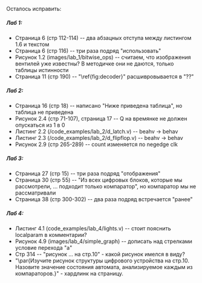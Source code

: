 Осталось исправить: 
##### Лаб 1:
* Страница 6 (стр 112-114) -- два абзацных отступа между листингом 1.6 и текстом
* Страница 6 (стр 116) -- три раза подряд "использовать"
* Рисунок 1.2 (images/lab_1/bitwise_ops) -- считаем, что изображения вентилей уже известны? В методичке они не даются, только таблицы истинности
* Страница 11 (стр 190) -- "\ref{fig:decoder}" расшивровывается в "??"

##### Лаб 2:
* Страница 16 (стр 18) -- написано "Ниже приведена таблица", но таблица не приведена
* Рисунок 2.4 (стр 71-107), страница 17 -- Q на времянке не должен опускаться из 1 в 0
* Листинг 2.2 (/code_examples/lab_2/d_latch.v) -- beahv -> behav
* Листинг 2.3 (/code_examples/lab_2/d_flipflop.v) -- beahv -> behav
* Рисунок 2.9 (стр 265-289) -- count изменяется по negedge clk

##### Лаб 3:
* Страница 27 (стр 15) -- три раза подряд "отображения"
* Страница 30 (стр 55) -- "Из всех цифровых блоков, которые мы рассмотрели, ... подходит только компаратор", но компаратор мы не рассматривали
* Страница 38 (стр 300-302) -- два раза подряд встречается "ранее"

##### Лаб 4:
* Листинг 4.1 (code_examples/lab_4/lights.v) -- стоит пояснить localparam в комментарии?
* Рисунок 4.9 (images/lab_4/simple_graph) -- дописать над стрелками условие перехода "a"
* Стр 314 -- "рисунок ... на стр.10" - какой рисунок имелся в виду?
* "\par{Изучите рисунок структуры цифрового устройства на стр.10. Назовите значение состояния автомата, анализируемое каждым из компараторов.}" - хардлинк на страницу.
